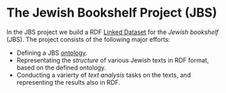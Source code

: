 # The Jewish Bookshelf Project (JBS)
In the JBS project we build a RDF [Linked Dataset](https://en.wikipedia.org/wiki/Linked_data) for the *Jewish bookshelf* (JBS). The project consists of the following major efforts:
- Defining a JBS [ontology](https://en.wikipedia.org/wiki/Web_Ontology_Language).
- Representating the *structure* of various Jewish texts in RDF format, based on the defined ontology.
- Conducting a varierty of *text analysis* tasks on the texts, and representing the results also in RDF. 
